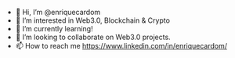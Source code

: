 - 👋 Hi, I’m @enriquecardom
- 👀 I’m interested in Web3.0, Blockchain & Crypto
- 🌱 I’m currently learning!
- 💞️ I’m looking to collaborate on Web3.0 projects.
- 📫 How to reach me https://www.linkedin.com/in/enriquecardom/

<!---
enriquecardom/enriquecardom is a ✨ special ✨ repository because its `README.md` (this file) appears on your GitHub profile.
You can click the Preview link to take a look at your changes.
--->
